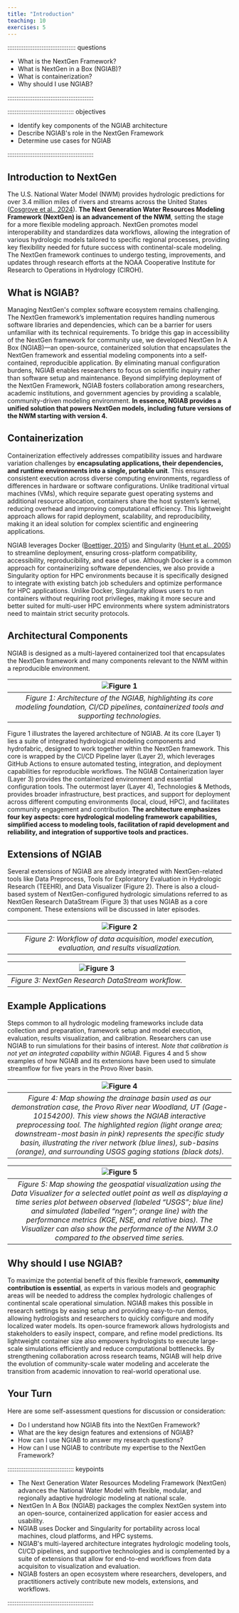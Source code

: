 ```yaml
---
title: "Introduction"
teaching: 10
exercises: 5
---
```


:::::::::::::::::::::::::::::::::::::: questions 

- What is the NextGen Framework?
- What is NextGen in a Box (NGIAB)?
- What is containerization?
- Why should I use NGIAB?

::::::::::::::::::::::::::::::::::::::::::::::::

::::::::::::::::::::::::::::::::::::: objectives

- Identify key components of the NGIAB architecture
- Describe NGIAB's role in the NextGen Framework
- Determine use cases for NGIAB

::::::::::::::::::::::::::::::::::::::::::::::::

## Introduction to NextGen

The U.S. National Water Model (NWM) provides hydrologic predictions for over 3.4 million miles of rivers and streams across the United States ([Cosgrove et al., 2024](https://doi.org/10.1111/1752-1688.13184)). **The Next Generation Water Resources Modeling Framework (NextGen) is an advancement of the NWM**, setting the stage for a more flexible modeling approach. NextGen promotes model interoperability and standardizes data workflows, allowing the integration of various hydrologic models tailored to specific regional processes, providing key flexibility needed for future success with continental-scale modeling. The NextGen framework continues to undergo testing, improvements, and updates through research efforts at the NOAA Cooperative Institute for Research to Operations in Hydrology (CIROH). 

## What is NGIAB?

Managing NextGen's complex software ecosystem remains challenging. The NextGen framework’s implementation requires handling numerous software libraries and dependencies, which can be a barrier for users unfamiliar with its technical requirements. To bridge this gap in accessibility of the NextGen framework for community use, we developed NextGen In A Box (NGIAB)—an open-source, containerized solution that encapsulates the NextGen framework and essential modeling components into a self-contained, reproducible application. By eliminating manual configuration burdens, NGIAB enables researchers to focus on scientific inquiry rather than software setup and maintenance. Beyond simplifying deployment of the NextGen Framework, NGIAB fosters collaboration among researchers, academic institutions, and government agencies by providing a scalable, community-driven modeling environment. **In essence, NGIAB provides a unified solution that powers NextGen models, including future versions of the NWM starting with version 4.**

## Containerization

Containerization effectively addresses compatibility issues and hardware variation challenges by **encapsulating applications, their dependencies, and runtime environments into a single, portable unit**. This ensures consistent execution across diverse computing environments, regardless of differences in hardware or software configurations. Unlike traditional virtual machines (VMs), which require separate guest operating systems and additional resource allocation, containers share the host system’s kernel, reducing overhead and improving computational efficiency. This lightweight approach allows for rapid deployment, scalability, and reproducibility, making it an ideal solution for complex scientific and engineering applications. 

NGIAB leverages Docker ([Boettiger, 2015](https://doi.org/10.1145/2723872.2723882)) and Singularity ([Hunt et al., 2005](https://www.researchgate.net/publication/236160050_An_Overview_of_the_Singularity_Project)) to streamline deployment, ensuring cross-platform compatibility, accessibility, reproducibility, and ease of use. Although Docker is a common approach for containerizing software dependencies, we also provide a Singularity option for HPC environments because it is specifically designed to integrate with existing batch job schedulers and optimize performance for HPC applications. Unlike Docker, Singularity allows users to run containers without requiring root privileges, making it more secure and better suited for multi-user HPC environments where system administrators need to maintain strict security protocols.

## Architectural Components

NGIAB is designed as a multi-layered containerized tool that encapsulates the NextGen framework and many components relevant to the NWM within a reproducible environment. 

| ![Figure 1](images/fig1-1.png) |
| :--: |
| *Figure 1: Architecture of the NGIAB, highlighting its core modeling foundation, CI/CD pipelines, containerized tools and supporting technologies.* |

Figure 1 illustrates the layered architecture of NGIAB. At its core (Layer 1) lies a suite of integrated hydrological modeling components and hydrofabric, designed to work together within the NextGen framework. This core is wrapped by the CI/CD Pipeline layer (Layer 2), which leverages GitHub Actions to ensure automated testing, integration, and deployment capabilities for reproducible workflows. The NGIAB Containerization layer (Layer 3) provides the containerized environment and essential configuration tools. The outermost layer (Layer 4), Technologies & Methods, provides broader infrastructure, best practices, and support for deployment across different computing environments (local, cloud, HPC), and facilitates community engagement and contribution. **The architecture emphasizes four key aspects: core hydrological modeling framework capabilities, simplified access to modeling tools, facilitation of rapid development and reliability, and integration of supportive tools and practices.** 

## Extensions of NGIAB

Several extensions of NGIAB are already integrated with NextGen-related tools like Data Preprocess, Tools for Exploratory Evaluation in Hydrologic Research (TEEHR), and Data Visualizer (Figure 2). There is also a cloud-based system of NextGen-configured hydrologic simulations referred to as NextGen Research DataStream (Figure 3) that uses NGIAB as a core component. These extensions will be discussed in later episodes.

| ![Figure 2](images/fig1-2.png) |
| :--: |
| *Figure 2: Workflow of data acquisition, model execution, evaluation, and results visualization.* |

| ![Figure 3](images/fig1-3.png) |
| :--: |
| *Figure 3: NextGen Research DataStream workflow.* |

## Example Applications

Steps common to all hydrologic modeling frameworks include data collection and preparation, framework setup and model execution, evaluation, results visualization, and calibration. Researchers can use NGIAB to run simulations for their basins of interest. *Note that calibration is not yet an integrated capability within NGIAB.* Figures 4 and 5 show examples of how NGIAB and its extensions have been used to simulate streamflow for five years in the Provo River basin.

| ![Figure 4](images/fig1-4.png) |
| :--: |
| *Figure 4: Map showing the drainage basin used as our demonstration case, the Provo River near Woodland, UT (Gage-10154200). This view shows the NGIAB interactive preprocessing tool. The highlighted region (light orange area; downstream-most basin in pink) represents the specific study basin, illustrating the river network (blue lines), sub-basins (orange), and surrounding USGS gaging stations (black dots).* |

| ![Figure 5](images/fig1-5.png) |
| :--: |
| *Figure 5: Map showing the geospatial visualization using the Data Visualizer for a selected outlet point as well as displaying a time series plot between observed (labeled “USGS”; blue line) and simulated (labelled “ngen”; orange line) with the performance metrics (KGE, NSE, and relative bias). The Visualizer can also show the performance of the NWM 3.0 compared to the observed time series.* |

## Why should I use NGIAB?

To maximize the potential benefit of this flexible framework, **community contribution is essential**, as experts in various models and geographic areas will be needed to address the complex hydrologic challenges of continental scale operational simulation. NGIAB makes this possible in research settings by easing setup and providing easy-to-run demos, allowing hydrologists and researchers to quickly configure and modify localized water models. Its open-source framework allows hydrologists and stakeholders to easily inspect, compare, and refine model predictions. Its lightweight container size also empowers hydrologists to execute large-scale simulations efficiently and reduce computational bottlenecks. By strengthening collaboration across research teams, NGIAB will help drive the evolution of community-scale water modeling and accelerate the transition from academic innovation to real-world operational use.

## Your Turn

Here are some self-assessment questions for discussion or consideration:

- Do I understand how NGIAB fits into the NextGen Framework?
- What are the key design features and extensions of NGIAB?
- How can I use NGIAB to answer my research questions?
- How can I use NGIAB to contribute my expertise to the NextGen Framework?
  
::::::::::::::::::::::::::::::::::::: keypoints 

- The Next Generation Water Resources Modeling Framework (NextGen) advances the National Water Model with flexible, modular, and regionally adaptive hydrologic modeling at national scale.
- NextGen In A Box (NGIAB) packages the complex NextGen system into an open-source, containerized application for easier access and usability.
- NGIAB uses Docker and Singularity for portability across local machines, cloud platforms, and HPC systems.
- NGIAB's multi-layered architecture integrates hydrologic modeling tools, CI/CD pipelines, and supportive technologies and is complemented by a suite of extensions that allow for end-to-end workflows from data acquisiton to visualization and evaluation.
- NGIAB fosters an open ecosystem where researchers, developers, and practitioners actively contribute new models, extensions, and workflows.

::::::::::::::::::::::::::::::::::::::::::::::::

[r-markdown]: https://rmarkdown.rstudio.com/
